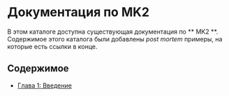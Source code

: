 # Документация по MK2

В этом каталоге доступна существующая документация по ** MK2 **. Содержимое этого каталога были добавлены *post mortem* примеры, на которые есть ссылки в конце.

## Содержимое
* [Глава 1: Введение](./tutorial-01.md)
